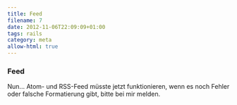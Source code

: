 ```yaml
---
title: Feed
filename: 7
date: 2012-11-06T22:09:09+01:00
tags: rails
category: meta
allow-html: true
---
```

### Feed

<p>Nun... Atom- und RSS-Feed müsste jetzt funktionieren, wenn es noch Fehler oder falsche Formatierung gibt, bitte bei mir melden.</p>


